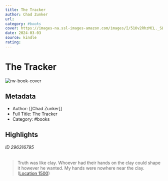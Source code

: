 ```yaml
---
title: The Tracker
author: Chad Zunker
url: 
category: #books
cover: https://images-na.ssl-images-amazon.com/images/I/51Ov2RhzMCL._SL200_.jpg
date: 2024-03-03
source: kindle
rating:
---
```

# The Tracker

![rw-book-cover](https://images-na.ssl-images-amazon.com/images/I/51Ov2RhzMCL._SL200_.jpg)

## Metadata
- Author: [[Chad Zunker]]
- Full Title: The Tracker
- Category: #books

## Highlights
###### ID 296316795
> Truth was like clay. Whoever had their hands on the clay could shape it however he wanted. My hands were nowhere near the clay. ([Location 1500](https://readwise.io/to_kindle?action=open&asin=B01KI00WV8&location=1500))
    
